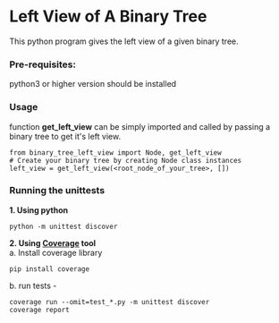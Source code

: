 # Left View of A Binary Tree
This python program gives the left view of a given binary tree.

### Pre-requisites:
python3 or higher version should be installed

### Usage
function **__get_left_view__** can be simply imported and called by passing a binary tree to get it's left view.
```
from binary_tree_left_view import Node, get_left_view
# Create your binary tree by creating Node class instances
left_view = get_left_view(<root_node_of_your_tree>, [])
```

### Running the unittests
**1. Using python**
```
python -m unittest discover
```

**2. Using [Coverage](https://coverage.readthedocs.io/) tool**<br/>
a. Install coverage library
```
pip install coverage
```
b. run tests - 
```
coverage run --omit=test_*.py -m unittest discover
coverage report
```
